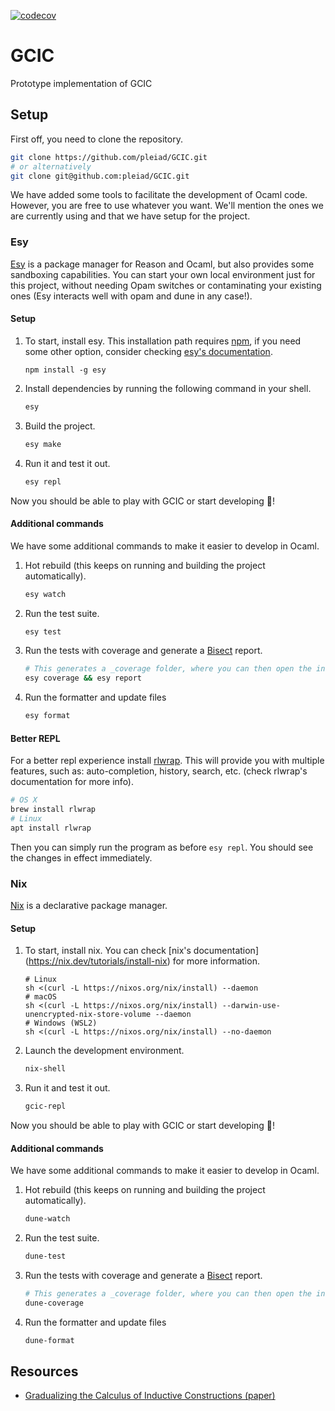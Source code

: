 [![codecov](https://codecov.io/gh/pleiad/GCIC/branch/cast_cic/graph/badge.svg?token=WT2VULQV1A)](https://codecov.io/gh/pleiad/GCIC)

# GCIC
Prototype implementation of GCIC

## Setup
First off, you need to clone the repository.
```bash
git clone https://github.com/pleiad/GCIC.git
# or alternatively
git clone git@github.com:pleiad/GCIC.git
```
We have added some tools to facilitate the development of Ocaml code. However, 
you are free to use whatever you want. We'll mention the ones we are currently using and that we have setup for the project.

### Esy 
[Esy](https://esy.sh/) is a package manager for Reason and Ocaml, but also provides 
some sandboxing capabilities. You can start your own local environment just for this 
project, without needing Opam switches or contaminating your existing ones (Esy interacts well with opam and dune in any case!). 
#### Setup
1. To start, install esy. This installation path requires [npm](https://www.npmjs.com/), if you need some 
other option, consider checking [esy's documentation](https://esy.sh/docs/en/getting-started.html).
    ```shell
    npm install -g esy
    ```
2. Install dependencies by running the following command in your shell.

    ```bash
    esy
    ```
3. Build the project.
    ```bash
    esy make
    ```
4. Run it and test it out.
   ```bash
   esy repl
   ```

Now you should be able to play with GCIC or start developing :tada:!


#### Additional commands
We have some additional commands to make it easier to develop in Ocaml.
1. Hot rebuild (this keeps on running and building the project automatically).
   ```bash
   esy watch
   ```
2. Run the test suite.
    ```bash
    esy test
    ```
3. Run the tests with coverage and generate a [Bisect](https://github.com/aantron/bisect_ppx) report.
    ```bash
    # This generates a _coverage folder, where you can then open the index.html file
    esy coverage && esy report
    ```
4. Run the formatter and update files
    ```bash
    esy format
    ```

#### Better REPL
For a better repl experience install [rlwrap](https://github.com/hanslub42/rlwrap). This will provide you with multiple features, such as: auto-completion, history, search, etc. (check rlwrap's documentation for more info).
```bash
# OS X 
brew install rlwrap
# Linux
apt install rlwrap
```
Then you can simply run the program as before `esy repl`.
You should see the changes in effect immediately. 

### Nix 
[Nix](https://nixos.org/) is a declarative package manager.

#### Setup
1. To start, install nix. You can check [nix's documentation] (https://nix.dev/tutorials/install-nix) for more information.
    ```shell
    # Linux
    sh <(curl -L https://nixos.org/nix/install) --daemon
    # macOS
    sh <(curl -L https://nixos.org/nix/install) --darwin-use-unencrypted-nix-store-volume --daemon
    # Windows (WSL2)
    sh <(curl -L https://nixos.org/nix/install) --no-daemon
    ```

3. Launch the development environment.
    ```bash
    nix-shell
    ```
4. Run it and test it out.
   ```bash
   gcic-repl
   ```

Now you should be able to play with GCIC or start developing :tada:!


#### Additional commands
We have some additional commands to make it easier to develop in Ocaml.
1. Hot rebuild (this keeps on running and building the project automatically).
   ```bash
   dune-watch
   ```
2. Run the test suite.
    ```bash
    dune-test
    ```
3. Run the tests with coverage and generate a [Bisect](https://github.com/aantron/bisect_ppx) report.
    ```bash
    # This generates a _coverage folder, where you can then open the index.html file
    dune-coverage
    ```
4. Run the formatter and update files
    ```bash
    dune-format
    ```

## Resources
- [Gradualizing the Calculus of Inductive Constructions (paper)](https://dl.acm.org/doi/10.1145/3495528)